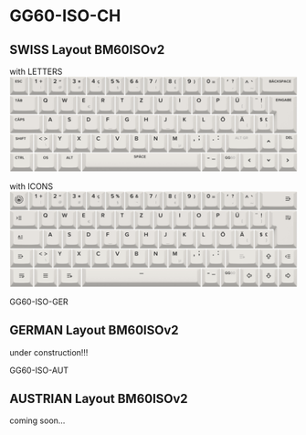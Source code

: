 # GG60-ISO-CH
## SWISS Layout BM60ISOv2

with LETTERS
![LAYOUT](/gg60_iso_ch.png)


with ICONS
![LAYOUT](/gg60_iso_ch_lab_series.png)






GG60-ISO-GER
## GERMAN Layout BM60ISOv2
under construction!!!

GG60-ISO-AUT
## AUSTRIAN Layout BM60ISOv2
coming soon...
